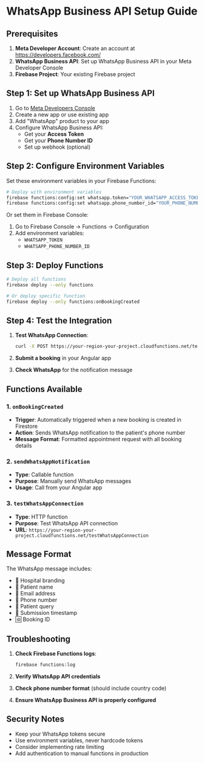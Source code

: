 # WhatsApp Business API Setup Guide

## Prerequisites

1. **Meta Developer Account**: Create an account at https://developers.facebook.com/
2. **WhatsApp Business API**: Set up WhatsApp Business API in your Meta Developer Console
3. **Firebase Project**: Your existing Firebase project

## Step 1: Set up WhatsApp Business API

1. Go to [Meta Developers Console](https://developers.facebook.com/)
2. Create a new app or use existing app
3. Add "WhatsApp" product to your app
4. Configure WhatsApp Business API:
   - Get your **Access Token**
   - Get your **Phone Number ID**
   - Set up webhook (optional)

## Step 2: Configure Environment Variables

Set these environment variables in your Firebase Functions:

```bash
# Deploy with environment variables
firebase functions:config:set whatsapp.token="YOUR_WHATSAPP_ACCESS_TOKEN"
firebase functions:config:set whatsapp.phone_number_id="YOUR_PHONE_NUMBER_ID"
```

Or set them in Firebase Console:
1. Go to Firebase Console → Functions → Configuration
2. Add environment variables:
   - `WHATSAPP_TOKEN`
   - `WHATSAPP_PHONE_NUMBER_ID`

## Step 3: Deploy Functions

```bash
# Deploy all functions
firebase deploy --only functions

# Or deploy specific function
firebase deploy --only functions:onBookingCreated
```

## Step 4: Test the Integration

1. **Test WhatsApp Connection**:
   ```bash
   curl -X POST https://your-region-your-project.cloudfunctions.net/testWhatsAppConnection
   ```

2. **Submit a booking** in your Angular app
3. **Check WhatsApp** for the notification message

## Functions Available

### 1. `onBookingCreated`
- **Trigger**: Automatically triggered when a new booking is created in Firestore
- **Action**: Sends WhatsApp notification to the patient's phone number
- **Message Format**: Formatted appointment request with all booking details

### 2. `sendWhatsAppNotification`
- **Type**: Callable function
- **Purpose**: Manually send WhatsApp messages
- **Usage**: Call from your Angular app

### 3. `testWhatsAppConnection`
- **Type**: HTTP function
- **Purpose**: Test WhatsApp API connection
- **URL**: `https://your-region-your-project.cloudfunctions.net/testWhatsAppConnection`

## Message Format

The WhatsApp message includes:
- 🏥 Hospital branding
- 👤 Patient name
- 📧 Email address
- 📱 Phone number
- 💬 Patient query
- 📅 Submission timestamp
- 🆔 Booking ID

## Troubleshooting

1. **Check Firebase Functions logs**:
   ```bash
   firebase functions:log
   ```

2. **Verify WhatsApp API credentials**
3. **Check phone number format** (should include country code)
4. **Ensure WhatsApp Business API is properly configured**

## Security Notes

- Keep your WhatsApp tokens secure
- Use environment variables, never hardcode tokens
- Consider implementing rate limiting
- Add authentication to manual functions in production
